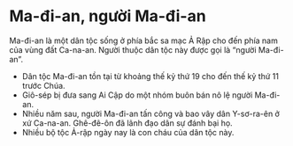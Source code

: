 # Ma-đi-an, người Ma-đi-an

Ma-đi-an là một dân tộc sống ở phía bắc sa mạc Ả Rập cho đến phía nam của vùng đất Ca-na-an. Người thuộc dân tộc này được gọi là “người Ma-đi-an”.
- Dân tộc Ma-đi-an tồn tại từ khoảng thế kỷ thứ 19 cho đến thế kỷ thứ 11 trước Chúa.  
- Giô-sép bị đưa sang Ai Cập do một nhóm buôn bán nô lệ người Ma-đi-an. 
- Nhiều năm sau, người Ma-đi-an tấn công và bao vây dân Y-sơ-ra-ên ở xứ Ca-na-an. Ghê-đê-ôn đã lãnh đạo dân sự đánh bại họ. 
- Nhiều bộ tộc Ả-rập ngày nay là con cháu của dân tộc này.

